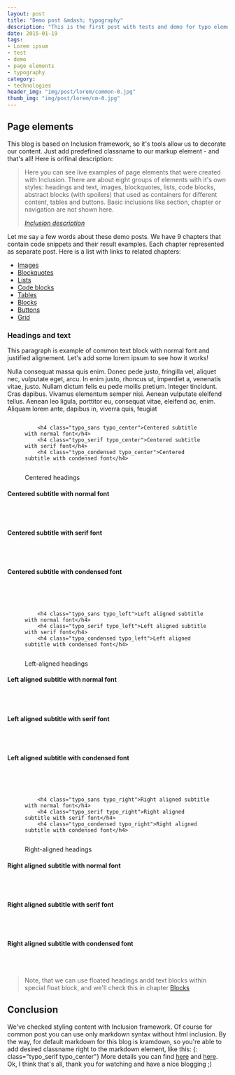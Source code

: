 ```yaml
---
layout: post
title: "Demo post &mdash; typography"
description: "This is the first post with tests and demo for typo elements with code snippets and explanations"
date: 2015-01-19
tags: 
- Lorem ipsum
- test 
- demo
- page elements
- typography
category:
- technologies
header_img: "img/post/lorem/common-0.jpg"
thumb_img: "img/post/lorem/cm-0.jpg"
---
```


<h2 class="typo_center">Page elements</h2>
<div class="chapter">
    <p>This blog is based on <span class="inclusion">Inclusion</span> framework, so it's tools allow us to decorate our content. Just add predefined classname to our markup element - and that's all! Here is orifinal description:</p>
    <blockquote class="bq_align-center">
        <p>Here you can see live examples of page elements that were created with <span class="inclusion">Inclusion</span>. There are about eight groups of elements with it's own styles: headings and text, images, blockquotes, lists, code blocks, abstract blocks (with spoilers) that used as containers for different content, tables and buttons. Basic inclusions like section, chapter or navigation are not shown here.</p>
        <cite><a rel="nofollow" href="http://orlovmax.com/lab/tools/inclusion">Inclusion description</a></cite>
    </blockquote>
    <p>Let me say a few words about these demo posts. We have 9 chapters that contain code snippets and their result examples. Each chapter represented as separate post. Here is a list with links to related chapters:</p>
    <ul class="list_center">
        <li><a class="js-anchor" href="http://website-templates.github.io/jekyll-inclusion/2015/01/18/demo-post-images/">Images</a></li>
        <li><a class="js-anchor" href="http://website-templates.github.io/jekyll-inclusion/2015/01/17/demo-post-blockquotes/">Blockquotes</a></li>
        <li><a class="js-anchor" href="http://website-templates.github.io/jekyll-inclusion/2015/01/16/demo-post-lists/">Lists</a></li>
        <li><a class="js-anchor" href="http://website-templates.github.io/jekyll-inclusion/2015/01/15/demo-post-code/">Code blocks</a></li>
        <li><a class="js-anchor" href="http://website-templates.github.io/jekyll-inclusion/2015/01/14/demo-post-tables/">Tables</a></li>
        <li><a class="js-anchor" href="http://website-templates.github.io/jekyll-inclusion/2015/01/13/demo-post-blocks/">Blocks</a></li>
        <li><a class="js-anchor" href="http://website-templates.github.io/jekyll-inclusion/2015/01/12/demo-post-buttons/">Buttons</a></li>
        <li><a class="js-anchor" href="http://website-templates.github.io/jekyll-inclusion/2015/01/11/demo-post-grid/">Grid</a></li>
    </ul>
</div>
<h3 class="typo_serif typo_center">Headings and text</h3>

<!--paragraph-->    

<p title="Paragraph element - just a common text with normal font">This paragraph is example of common text block with normal font and justified alignement. Let's add some lorem ipsum to see how it works!</p>    
<p title="Paragraph element - just a common text with normal font">Nulla consequat massa quis enim. Donec pede justo, fringilla vel, aliquet nec, vulputate eget, arcu. In enim justo, rhoncus ut, imperdiet a, venenatis vitae, justo. Nullam dictum felis eu pede mollis pretium. Integer tincidunt. Cras dapibus. Vivamus elementum semper nisi. Aenean vulputate eleifend tellus. Aenean leo ligula, porttitor eu, consequat vitae, eleifend ac, enim. Aliquam lorem ante, dapibus in, viverra quis, feugiat</p> 

<!--centered titles-->

<figure class="code_center code_center-extra">
    <pre><code class="language-markup">    
    &lt;h4 class=&quot;typo_sans typo_center&quot;&gt;Centered subtitle with normal font&lt;/h4&gt;
    &lt;h4 class=&quot;typo_serif typo_center&quot;&gt;Centered subtitle with serif font&lt;/h4&gt;
    &lt;h4 class=&quot;typo_condensed typo_center&quot;&gt;Centered subtitle with condensed font&lt;/h4&gt;        
    </code></pre>
    <figcaption>Centered headings</figcaption>
</figure>

<h4 class="typo_sans typo_center" title="Centered subtitle with sans-serif font">Centered subtitle with normal font</h4>

<br>
<br>

<h4 class="typo_serif typo_center" title="Centered subtitle with serif font">Centered subtitle with serif font</h4>

<br>
<br>

<h4 class="typo_condensed typo_center" title="Centered subtitle with condensed sans-serif font">Centered subtitle with condensed font</h4>

<br>
<br>

<!-- left-aligned titles -->

<figure class="code_center code_center-extra">
    <pre><code class="language-markup">    
    &lt;h4 class=&quot;typo_sans typo_left&quot;&gt;Left aligned subtitle with normal font&lt;/h4&gt;
    &lt;h4 class=&quot;typo_serif typo_left&quot;&gt;Left aligned subtitle with serif font&lt;/h4&gt;
    &lt;h4 class=&quot;typo_condensed typo_left&quot;&gt;Left aligned subtitle with condensed font&lt;/h4&gt;        
    </code></pre>
    <figcaption>Left-aligned headings</figcaption>
</figure>

<h4 class="typo_sans typo_left" title="Left aligned subtitle with normal font">Left aligned subtitle with normal font</h4>

<br>
<br>

<h4 class="typo_serif typo_left" title="Left aligned subtitle with serif font">Left aligned subtitle with serif font</h4>

<br>
<br>

<h4 class="typo_condensed typo_left" title="Left aligned subtitle with condensed font">Left aligned subtitle with condensed font</h4>

<br>
<br>

<!-- right-aligned titles -->

<figure class="code_center code_center-extra">
    <pre><code class="language-markup">    
    &lt;h4 class=&quot;typo_sans typo_right&quot;&gt;Right aligned subtitle with normal font&lt;/h4&gt;
    &lt;h4 class=&quot;typo_serif typo_right&quot;&gt;Right aligned subtitle with serif font&lt;/h4&gt;
    &lt;h4 class=&quot;typo_condensed typo_right&quot;&gt;Right aligned subtitle with condensed font&lt;/h4&gt;        
    </code></pre>
    <figcaption>Right-aligned headings</figcaption>
</figure>

<h4 class="typo_sans typo_right" title="Right aligned subtitle with normal font">Right aligned subtitle with normal font</h4>

<br>
<br>

<h4 class="typo_serif typo_right" title="Right aligned subtitle with serif font">Right aligned subtitle with serif font</h4>

<br>
<br>

<h4 class="typo_condensed typo_right" title="Right aligned subtitle with condensed font">Right aligned subtitle with condensed font</h4>

<br>
<br>

<blockquote class="bq_align-center">
    <p>Note, that we can use floated headings andd text blocks within special float block, and we'll check this in chapter <a class="js-anchor" href="#demo__blocks">Blocks</a></p>
</blockquote>

<h2 class="typo_center">Conclusion</h2>
<p>We've checked styling content with <span class="inclusion">Inclusion</span> framework. Of course for common post you can use only markdown syntax without html inclusion. By the way, for default markdown for this blog is kramdown, so you're able to add desired classname right to the markdown element, like this: {: class="typo_serif typo_center"} More details you can find <a href="http://kramdown.gettalong.org/quickref.html" rel="nofollow">here</a> and <a href="http://kramdown.gettalong.org/syntax.html" rel="nofollow">here</a>.  Ok, I think that's all, thank you for watching and have a nice blogging ;)</p>
